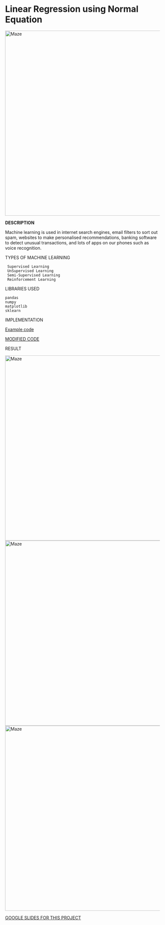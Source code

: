 # Linear Regression using Normal Equation
<img width="600" alt="Maze" src="https://user-images.githubusercontent.com/109574120/216199789-de7acade-8c76-448b-a1a6-624bc695a06b.png">

**DESCRIPTION**

Machine learning is used in internet search engines, email filters to sort out spam, websites to make personalised recommendations, banking software to detect unusual transactions, and lots of apps on our phones such as voice recognition.

TYPES OF MACHINE LEARNING

     Supervised Learning
     UnSupervised Learning
     Semi-Supervised Learning
     Reinforcement Learning
     
     
LIBRARIES USED

    pandas
    numpy
    matplotlib
    sklearn
    
 IMPLEMENTATION 

 [Example code](https://github.com/fatemanagori/Machine-Learning/blob/main/Supervised%20Learning/Linear%20Regression%20using%20Normal%20Equation/example%20code.ipynb)

 [MODIFIED CODE](https://github.com/fatemanagori/MachineLearning/blob/main/Supervised%20Learning/Linear%20Regression%20using%20Normal%20Equation/04_training_linear_models.ipynb)

 RESULT
 
 <img width="600" alt="Maze" src="https://user-images.githubusercontent.com/109574120/216200711-15990f6c-faf1-4659-92c5-e8c55c59ee42.png">
 
 <img width="600" alt="Maze" src="https://user-images.githubusercontent.com/109574120/216201170-48f5642f-0ee0-4242-a99a-4b7415973ac6.png">
 
 <img width="600" alt="Maze" src="https://user-images.githubusercontent.com/109574120/216201354-684fef07-43c9-4e8e-82f1-03933a193a40.png">
 
 [GOOGLE SLIDES FOR THIS PROJECT](https://github.com/fatemanagori/Machine-Learning/blob/main/Supervised%20Learning/Linear%20Regression%20using%20Normal%20Equation/ML_%20Linear%20Regression_Normal%20Equation.pdf)
 
 

 
 
